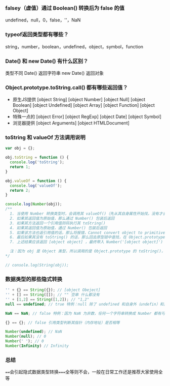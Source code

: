 ### falsey（虚值）通过 Boolean() 转换后为 false 的值
undefined，null，0，false，''，NaN

### typeof返回类型都有哪些？
string，number，boolean，undefined，object，symbol，function

### Date() 和 new Date() 有什么区别？
类型不同
Date() 返回字符串
new Date() 返回对象

### Object.prototype.toString.call() 都有哪些返回值？
- 原生JS提供
[object String]
[object Number]
[object Null]
[object Boolean]
[object Undefined]
[object Array]
[object Function]
[object Object]
- 特殊一点的
[object Error]
[object RegExp]
[object Date]
[object Symbol]
- 浏览器提供
[object Arguments]
[object HTMLDocument]


### toString 和 valueOf 方法调用说明
```javaScript
var obj = {};

obj.toString = function () {
  console.log('toString');
  return 1;
}

obj.valueOf = function () {
  console.log('valueOf');
  return 2;
}

console.log(Number(obj));
/**
  1. 当使用 Number 转换类型时，会调用其 valueOf()（先从其自身属性开始找，没有才去原型链上找）
  2. 如果其返回值为原始值，那么通过 Number() 包装后返回
  3. 如果其方法返回一个引用值则将执行其 toString()
  4. 如果其返回值为原始值，通过 Number() 包装后返回
  5. 如果该方法也返引用值的话，那么将报错，Cannot convert object to primitive value
  6. 最后如果其没有 toString() 的话，那么回去原型链中查找，在 Object.prototype 上有 toString() 与 valueOf()，调用其类型自身原型上的 toString()
  7. 上述结果应该返回 [object object] ，最终带入 Number('[object object]') 返回 NaN

  注：因为 obj 是 Object 类型，所以调用的是 Object.prototype 的 toString()，若 obj 为其它类型则调用其它类型原型上的 toString ，如 Array，Boolean...等
*/

// console.log(String(obj));
```

### 数据类型的那些隐式转换
```javaScript
'' + {} == String({}); // [object Obeject]
'' + [] == String([]); // "" 空串 什么都没有
'' + [1,2] == String([1,2]); // "1,2"
null == undefined; // true 特例：null 除了 undefined 和自身外（undefin）和其它的原始值或非原始值比较都不相等

NaN == NaN; // false 特例：因为 NaN 为非数，任何一个字符串转换成 Number 都有可能是 NaN，这里指一个类型

{} == {}; // false 引用类型判断其指针（内存地址）是否相等

Number(undefined); // NaN
Number(null); // 0
Number(' '); // 0
Number(Infinity) // Infinity
```

### 总结

`==`会引起隐式数据类型转换`===`全等则不会，一般在日常工作还是推荐大家使用全等
